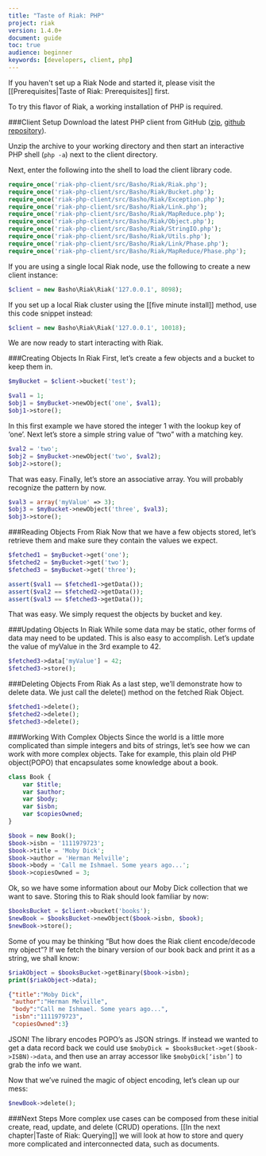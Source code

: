 ```yaml
---
title: "Taste of Riak: PHP"
project: riak
version: 1.4.0+
document: guide
toc: true
audience: beginner
keywords: [developers, client, php]
---
```


If you haven't set up a Riak Node and started it, please visit the [[Prerequisites|Taste of Riak: Prerequisites]] first.

To try this flavor of Riak, a working installation of PHP is required. 

###Client Setup
Download the latest PHP client from GitHub ([zip](https://github.com/basho/riak-php-client/archive/master.zip), [github repository](https://github.com/basho/riak-php-client/)).

Unzip the archive to your working directory and then start an interactive PHP shell (`php -a`) next to the client directory.  

Next, enter the following into the shell to load the client library code.

```php
require_once('riak-php-client/src/Basho/Riak/Riak.php');
require_once('riak-php-client/src/Basho/Riak/Bucket.php');
require_once('riak-php-client/src/Basho/Riak/Exception.php');
require_once('riak-php-client/src/Basho/Riak/Link.php');
require_once('riak-php-client/src/Basho/Riak/MapReduce.php');
require_once('riak-php-client/src/Basho/Riak/Object.php');
require_once('riak-php-client/src/Basho/Riak/StringIO.php');
require_once('riak-php-client/src/Basho/Riak/Utils.php');
require_once('riak-php-client/src/Basho/Riak/Link/Phase.php');
require_once('riak-php-client/src/Basho/Riak/MapReduce/Phase.php');
```

If you are using a single local Riak node, use the following to create a new client instance:

```php
$client = new Basho\Riak\Riak('127.0.0.1', 8098);
```

If you set up a local Riak cluster using the [[five minute install]] method, use this code snippet instead:

```php
$client = new Basho\Riak\Riak('127.0.0.1', 10018);
```

We are now ready to start interacting with Riak.

###Creating Objects In Riak
First, let’s create a few objects and a bucket to keep them in.

```php
$myBucket = $client->bucket('test');

$val1 = 1;
$obj1 = $myBucket->newObject('one', $val1);
$obj1->store();
```

In this first example we have stored the integer 1 with the lookup key of ‘one’.  Next let’s store a simple string value of “two” with a matching key.

```php
$val2 = 'two';
$obj2 = $myBucket->newObject('two', $val2);
$obj2->store();
```

That was easy.  Finally, let’s store an associative array.  You will probably recognize the pattern by now.

```php
$val3 = array('myValue' => 3);
$obj3 = $myBucket->newObject('three', $val3);
$obj3->store();
```

###Reading Objects From Riak
Now that we have a few objects stored, let’s retrieve them and make sure they contain the values we expect.

```php
$fetched1 = $myBucket->get('one');
$fetched2 = $myBucket->get('two');
$fetched3 = $myBucket->get('three');

assert($val1 == $fetched1->getData());
assert($val2 == $fetched2->getData());
assert($val3 == $fetched3->getData());
```

That was easy.  We simply request the objects by bucket and key. 


###Updating Objects In Riak
While some data may be static, other forms of data may need to be updated.  This is also easy to accomplish.  Let’s update the value of myValue in the 3rd example to 42.

```php
$fetched3->data['myValue'] = 42;
$fetched3->store();
```

###Deleting Objects From Riak
As a last step, we’ll demonstrate how to delete data.  We just call the delete() method on the fetched Riak Object.  

```php
$fetched1->delete();
$fetched2->delete();
$fetched3->delete();
```

###Working With Complex Objects
Since the world is a little more complicated than simple integers and bits of strings, let’s see how we can work with more complex objects.  Take for example, this plain old PHP object(POPO) that encapsulates some knowledge about a book.

```php
class Book {
    var $title;
    var $author;
    var $body;
    var $isbn;
    var $copiesOwned;
}

$book = new Book();
$book->isbn = '1111979723';
$book->title = 'Moby Dick';
$book->author = 'Herman Melville';
$book->body = 'Call me Ishmael. Some years ago...';
$book->copiesOwned = 3;
```

Ok, so we have some information about our Moby Dick collection that we want to save.  Storing this to Riak should look familiar by now:

```php
$booksBucket = $client->bucket('books');
$newBook = $booksBucket->newObject($book->isbn, $book);
$newBook->store();
```

Some of you may be thinking “But how does the Riak client encode/decode my object”?  If we fetch the binary version of our book back and print it as a string, we shall know:

```php
$riakObject = $booksBucket->getBinary($book->isbn);
print($riakObject->data);
```

```json
{"title":"Moby Dick",
 "author":"Herman Melville",
 "body":"Call me Ishmael. Some years ago...",
 "isbn":"1111979723",
 "copiesOwned":3}
```

JSON!  The library encodes POPO’s as JSON strings.  If instead we wanted to get a data record back we could use `$mobyDick = $booksBucket->get($book->ISBN)->data`, and then use an array accessor like `$mobyDick[‘isbn’]` to grab the info we want.  

Now that we’ve ruined the magic of object encoding, let’s clean up our mess:

```php
$newBook->delete();
```

###Next Steps
More complex use cases can be composed from these initial create, read, update, and delete (CRUD) operations. [[In the next chapter|Taste of Riak: Querying]] we will look at how to store and query more complicated and interconnected data, such as documents.  


